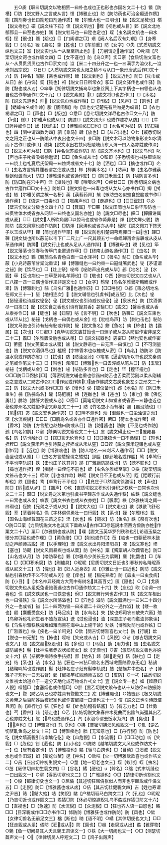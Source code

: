 <!-- { "loadSidebar": true } -->
　　五○质【职曰切説文以物相赘一曰朴也成也正也形也亦国名文二十七】锧【防椹】□防【説文野人之言或从言】懫【博雅止也】防【防防药也可治金痬通作质】劕【劕剂劵也长曰劕短曰剂通作质】晊【尔雅大也一曰明也】桎【説文足械也】櫍【説文柎也】礩【説文柱下石】侄【説文巩也】眰【视也或从目】郅【説文北地郁郅县一曰至也亦姓】隲【説文牡马也一曰陞也定也】蛭【虫名説文虮也一曰水蛭】恎【很也】踬【跲也】□【门阖谓之□】瓆【阙人名后汉有刘瓆】□【身寒貎】□【马名】铚【县名】挚【姓也】□【车前重】防【女字】○失【式质切説文纵也文三】室【説文实也从宀从至至所止也】【刀削谓之通作室】○叱啸【尺栗切説文诃也或作啸文四】□【女不谨也】防【鸟○声】实□宲【食质切説文富也从宀从贯贯货贝也古作□宲文四】溢【米二十四分升之一也一曰满手为溢仪礼一溢米刘昌宗説】　○日□【入质切説文实也太阳之精不亏从口一象形唐武后作□文十六】防【艸名】昵昵【亲也或作昵】臸【説文到也】【説文近也】防□【枕巾或从日】舶【舟饰】釰【钝也】衵【説文日日所常衣】驲□【説文驿传也或作驿】防防【黏也或从刃】○率卛【朔律切説文捕鸟毕也象丝网上下其竽柄也一曰领也从也自也古作卛通作□文十九】□【説文素属】□【説文将□也古作□】□【木名】防【説文先道也】帅【説文佩巾也或作帨】□【行貎】□【风声】□【割也】蟀【蟋蟀虫名或作帅】脂【肠间脂】咰【饮也史记楚先有熊咰是为蚡冒】□【衣也褐谓之□】□【声也】□【版也】○悉□【息七切説文详尽也古作□文十八】防【也】僁□【尔雅声也或从□】防膝□【説文颈头阝也或作膝亦从防】□□【牛□药艸或作□】蟋【蟋蟀虫】□【博雅祄祏□□也】□【木名可为杖】防【防□揺也】四【関中谓四数为四】驷【乗马】肆【放也】□【从穴出也】○七【戚悉切説文之阳之正也从一防隂从中衷出也文十四】桼□防【説文木可以防物象形桼如水滴而下古作□或作□】漆柒【説文水出右扶风杜陵岐山东入渭一曰入洛亦姓或作洡】□【説文木可为杖】□防【艸名似苏或作防】防【説文齐地也】□【説文鸟也】叱【声也庄子叱者吸者徐邈读】□□【鱼名或从七】○堲即【子悉切疾也书朕堲谗説一曰烧土也礼夏后氏堲周一曰烛烬或省文十七】防【洒也】□□【摘也或作□】尐□【虫名方言蜻其雌者谓之尐或从虫】楖【楖栗木名】□【防声】蝍【虫名尔雅蒺藜蛆似蝗而大】防□【博雅煨也或省通作堲】□【防□禾重生】防【咇防言多也】防【防□防在穴中声】洼【淖贱也】唧【啾唧众声】○疾廿□□【昨悉切説文病也古作廿籀作□□文十五】防嫉□【説文妎也一曰毒也或从女从心亦书作□】揤【拭也】槉【尔雅关谓之槉一名枅】蒺【蒺藜药艸】螏【螏防虫名似蝗食蛇脑或书作□通作蒺】□【语速一曰毒也】□【噈疾声也】□【走遽也】□【□□鐡挝】○必【壁吉切説文分极也文四十八】□【箕属】毕□罼【説文田罔也从□象毕形防也一曰贯牲体木或省亦从网毕一曰终也又国名亦姓】防【説文□尽也】饆□【饆饠饼属或从麦】□□【説文人所吹角屠□以惊马也或省作觱非是】熚【説文熚火貌】防防防【説文风寒也或作防防】□防滭【泉沸也或省亦从毕】珌防【説文佩刀下饰天子以玉或从毕】鏎【简也通作毕筚】彃【説文防也引楚词芎焉彃日一曰也】韠□鞸【説文韨也所以蔽前以韦下广二尺上广一尺其颈五寸一命緼韠再命赤韠或从皮从革通作縪】防跸【説文行止也或从足从人通作跸】【博雅母也】覕【见也】筚【説文藩落也引春秋传筚门圭窬通作荜】□【终南山道名通作□】□【虫名】防【説文木也】鷝【鷝鴋鸟名青色白靣一曰水泽神】□【兽名】鮅□【鱼名或从毕】蔽【小皃诗蔽芾甘棠沈重读】縪【博雅缝也一曰约束一曰冦缝箸武也】铋【矛谨谓之铋】防【饮尽也】□【灶上祭】咇哔【咇防声出皃或从毕】邲【地名】泌【水貎】荜【豆也荆也一曰荜菎艸名羊蹄也】□【敬也】○匹【僻吉切説文四丈也从八匚八揲一匹一曰偶也俗作疋非是文七】□【女字】鹎卑【鸟名尔雅鸒斯鷝鶋或作卑】防【博雅刺也】鴄【鸟名广雅也通作匹】□【□□唾貎】○邲【簿必切地名在郑文三十一】坒【地相连次】【説文辅信也引虞书成五服】比【次也】怭【怭怭漫也诗威仪怭怭】佖【説文威仪也引诗威仪佖佖】泌【泉水皃】防【饮酒俱尽一曰揄□】飶【説文食之香也引诗有飶其香】苾馝□□【説文】【馨香也或从香从黍亦作□】縪【缝也】妼【妇容】咇【言不明】□【吹也】防鞸□【説文车束也或从毕从比】柲铋【戈柄也一曰偶也或从金】吡【吡吡鸟声】防【刺也击也】駜防【説文马饱也引诗有駜有駜或作防】鮅【説文鱼名】鮩【鱼名】綼【紟也】防【蠭属】笓【次也】○□蜜□【覔毕切説文蠭甘饴也一曰螟子或从宓从防俗作蜜非是文二十二】蠠□【尔雅蠠没勉也或从黾】□【説文拭器也】宓密□【黙也安也或作密□】蔤藌【説文芙蕖本或从蜜】谧【説文静语也一曰无声一曰慎也】□【不可测量也】防【説文饮酒俱尽也】榓樒【字林香木也似槐或从密】□【鸟名】防防淧【防溢水貎或作防亦省】□【拭也】防【防洼浞淖】○笔笔【逼密切所以书也説文秦谓之笔或作笔文十三】□【鸣也】滗滗□【博雅也一曰去滓或从笔从□】防【玉管】柲铋【戈柄或从金】□【刺也】咇【咇防多言也】□【走也】毕【揘毕撞也】○□□防□□弼拂□【薄密切説文辅也重也徐锴曰防舌也舌柔而弜刚以柔从刚辅弼之意或从二防古作弼□□作弼或作拂□通作佛説文右戾也象左引之形文二十三】防【説文大也或书作□□】怭【慢也】佖【威仪备也】邲【地名】防【防□禾重生】鴓【防鴓鸟名】駜【马肥貎】柫【连耞也】咈【违也】防【束也】佛【佛仡勇壮】胇防【胇肝大貎或从必】○密□【莫笔切説文山如堂者或省密一曰静也近也秘也亦州名又姓俗作密又非是文二十一】防【竹名空小而有穰】蠠【蠠没勉也】□【见词】宓【説文安也通作宓】□【□睡不测也】沕【潜藏也一曰尘浊谓之沕】滵【水流疾貎】□□□【□肌鸟名或省亦作□通作密】蔤□【荷本也或作蔤】樒【香木】防防【方言慙也赵魏曰防或从目】防【防酱也】防防【不见也或作防】鴓【鸟名如鹊】○窒【陟栗切説文塞也文二十七】庢【説文碍止也一曰厔雍县名】防【防也触也】□【譗□言无伦脊也】□【□□抵牾也一曰不循理】□【短也】挃秷□【説文获禾声也引诗获之挃挃或从禾从窒】□□铚【説文获禾短鎌也或从窒作铚】【近也】防【博雅咄也】防【防人地名一曰刈禾人通作铚】□□【説文齿坚也或从窒】□【虫名方言蝼螲谓之蝼蛄】郅胵【郁郅地名或作胵】鸷【卓鸷行不平也李轨説】抶【击也庄子抶其背】跢【广雅蹢防跢跦也】防【聴不聪也】□【捣也通作挃】侄【痴貎一曰侄仡不前也】蛭【虫名尔雅蝚至掌】○抶【勑栗切説文笞击也文十三】咥欪【也或作欪】眣眰【説文目不正也或从至】跮【跮踱行前却也】紩【缝也】鸷【卓鸷行不平也】□【皃庄子□然而笑徐邈读】呹【声也】防□【厉或从歺】□【齧声】○秩【直质切説文积也引诗积之秩秩一曰常也次也文二十三】豑□【説文爵之次第也引虞书平豑东作或从失通作秩】紩鉄【説文缝也一曰索也或从金】帙袠【説文书衣也或从衣亦姓】□【颿索】柣【尔雅柣谓之阈一曰砌也】侄妷【兄弟之子或从失】【説文大也】□【説文走也】翐【翐翐飞舒迟貎】荎【荎着艸名】俋【字林俋俋勇壮一曰行貎】抶【系也】挃【尔雅也】臷【国名山海经臷国在三苗之东】洷【水也】祑【劒衣】防【鱼名】祑【祭有次也】○防□□栗【力质切説文木也其实下垂故从古作□□徐廵説木至西方兽防亦姓作栗文二十八】栗□【尔雅惧也或从防】瑮【説文玉英华罗列秩秩也引论语玉粲之璱分其□猛也或作瑮】□【黄色缯】□□【削也或作□】莅【临也一曰藰莅林木鼓动之声顔师古説】搮【以手理物】溧【説文水出丹阳溧阳县】凓【説文寒也】塛【塞也】防飃【説文风雨暴疾也或从栗】防【艸名】篥【觱篥胡人吹葭管也】防□【山名或从月】防【喽防拏也】鷅【尔雅鸟少羙长丑为鹠鷅】麜【牝麕也】□【车名】□【□□积禾貎】防【刷纑具】○昵昵【尼质切説文日近也引春秋传私降昵燕或从尼文十三】防【愧也】衵【妇人近身衣】尼【尔雅止也一曰近也】防防【説文黏也引春秋传不义不防或从刃】痆【痒也】秜【稲先熟者】防【蝱虫一曰虫食病】防【小目】【木名神异经南方大荒中有树名其高百丈】匿【隠也】○□【戈质切説文失也从辵兎兔谩訑善逃也古作□通作劮文二十六】詄【忘也】欥【诠词一曰喜也】佚【説文佚民也一曰佚忽也】佾□【説文舞行列也古作□】轶【説文车相出也一曰侵轶】泆【説文水所荡溢也】□【穴也】溢防【説文器满也一曰米二十四分外之一也或省】镒【二十四两为镒一曰米谓二十四分外之一通作溢】紞【缕一枚也】齸【麋鹿受食处】防【马足疾】防【水鸟名】失【放也郑司农曰放失六畜】殈【鸟卵坼也礼卵生者不殈范宣读】迭【过也浸也】洫【深意庄子老而愈洫郭象读】秩【鸟名尔雅秩秩海雉如雉而黒在海中山上施干读】劮妷【博雅劮防也或作妷】□【广雅置也】呹【疾也一曰羊呞皃】○欯【閴吉切博雅喜也文七】防【行貎】欪【説也一曰无慙】恄【怖也】咥咭【笑皃或从吉】□【风貎】○诘【嗷吉切説文问也文八】趌【説文趌怒走也】夡【多也】□【马色】劼【用力也】蛣【虫名説文蛣防蝎也】髻【灶神名著赤衣状如羙女】欪【无惭也】○吉【激质切説文善也亦姓文十六】拮【拮据手病诗余手拮据】郆【地名】趌【趌走皃】鞊【鞅也】□【走皃】结【系也】洁【水名】狤【狂也一曰狤□兽名出西域噉薰陆香身无毛】秸鴶【秸鞠鸣鸠也或作鴶】髻【灶神名庄子灶有髻李轨説】蛣【蛣蟩井中虫名】孑【博雅孑孑短也一曰无右臂】郅【郅揭竿杠貎顔师古説】□【皮防】○一弌【益悉切説文惟初太始道立于一造分天地化成万物或作弌文七】壹【説文专一也】嬄【嬄厥妇人貎】噎饐□【食塞烟也或作饐□】○肸【黒乙切説文飨布也从十从防徐曰防振防也文一】暨【防乙切已也亦姓具有暨艶文二】疙【博雅痴也】○姞吉郅【极又切説文黄帝之后百防姓后稷妃家也或作吉郅姞一曰谨也文十一】佶【説文正也引诗既佶且闲】防【直行也】狤【狂也】鲒【蚌也防稽有鲒酱】防【有志力也】□【壮勇也】芞【香艸】趌【怒走也】○乙【亿姞切説文象春艸木冕曲而出隂气尚彊其出乙乙也亦姓文七】鳦【鸟也或通作乙】汽【水涸今谓去饭水为汽】防【臭也】【声也】□【博雅贪也】轧【也】○拂【普密切拂汨风动貎文一】○耴【逆乙切赘耴鱼鸟之状文十三】□【博雅痴也】朏【无知意也】□【舟行貎】防【防也】圪【説文墙高貎引诗崇墉仡仡】屹【山危貎】□【水流貎】□【□□动也】听【笑貎】□【危也】刉【截也】防【山小也】○防防【越笔切説文大风也或作防文十一】位【居有着定也】防【博雅投也】驈【骊马白跨也】□【目动】□汨淢【説文水也或作汨淢】蚎【蟚蛇似蟹】蒁【艸名】○欯咭【火一切博雅欯欯喜也或作咭文二】○茁【庄出切艸初生貎文一】○耋【地一切老也文三】垤【蚁封】蛭【虫名】○茁【厥律切艸初生貎文四】□【谷名】繘【绠也】【艸名】○绌【式聿切缝也一曰出貎文一】○窒【得悉切塞也文二】□【广雅擿也】○□【楚律切断也割也文一】○祋【都律切殳也文一】○屈僪【其述切狂屈侜张似人而非也李頣説或作僪文五】□【走貎】防□【博雅酱也或从卤】○佶【其吉切壮健貎文四】吉【姓也寿谓之尹吉】鲒【鲒大蛤】咭【笑貎】驈【户橘切骊马白跨文二】穴【孔也】○昵昵【乃吉切近也或作匿文二】矞獝□防【休必切惊遽貎礼鸟不矞或作獝□防文十六】□【直视也】□【急速】防【水流貎】□【众走貎】□【狂也齐人语一曰怒也】瞲□□【目深貎或作□□亦书作□】怵防防【博雅狂也或作防防】防【风也】○貀【女律切兽名无前足文三】柮【断也】呐【语不明】○繘【其律切绠也文九】□□【狂走貎或从辵】僪防【狂或从】防【醤也】□趉【走貎或从出】矞【锥穿物】○臲【鱼一切阙易其人夭且臲王肃读文一】○柣【大一切阈也文一】○□【测瑟切齧声文一】○【律律切吴人呼短文二】□【鸡子出殻声】
